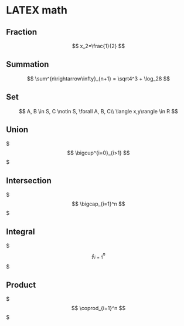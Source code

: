 # LATEX math


## Fraction
$$
x_2=\frac{1}{2}
$$

## Summation
$$
\sum^{n\rightarrow\infty}_{n+1} = \sqrt4^3 + \log_28
$$

## Set
$$
A, B \in S, C \notin S, \forall A, B, C\\
\langle x,y\rangle \in R
$$

## Union

$$$
\bigcup^{i=0}_{i>1}
$$$

## Intersection

$$$
\bigcap_{i=1}^n
$$$

## Integral

$$$
\oint_{i=1}^n
$$$

## Product

$$$
\coprod_{i=1}^n
$$$
